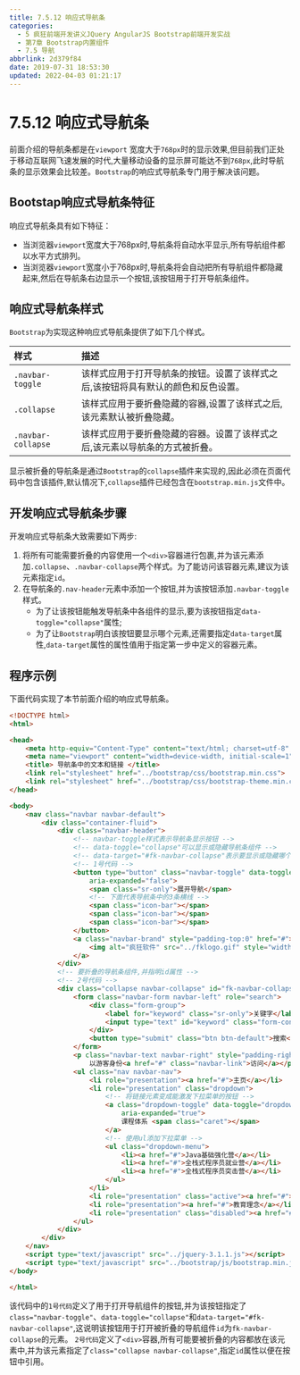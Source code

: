 ```yaml
---
title: 7.5.12 响应式导航条
categories: 
  - 5 疯狂前端开发讲义JQuery AngularJS Bootstrap前端开发实战
  - 第7章 Bootstrap内置组件
  - 7.5 导航
abbrlink: 2d379f84
date: 2019-07-31 18:53:30
updated: 2022-04-03 01:21:17
---
```

# 7.5.12 响应式导航条 #
前面介绍的导航条都是在`viewport` 宽度大于`768px`时的显示效果,但目前我们正处于移动互联网飞速发展的时代,大量移动设备的显示屏可能达不到`768px`,此时导航条的显示效果会比较差。`Bootstrap`的响应式导航条专门用于解决该问题。
## Bootstap响应式导航条特征 ##
响应式导航条具有如下特征：
- 当浏览器`viewport`宽度大于768px时,导航条将自动水平显示,所有导航组件都以水平方式排列。
- 当浏览器`viewport`宽度小于768px时,导航条将会自动把所有导航组件都隐藏起来,然后在导航条右边显示一个按钮,该按钮用于打开导航条组件。

## 响应式导航条样式 ##
`Bootstrap`为实现这种响应式导航条提供了如下几个样式。

|样式|描述|
|:---|:---|
|`.navbar-toggle`|该样式应用于打开导航条的按钮。设置了该样式之后,该按钮将具有默认的颜色和反色设置。|
|`.collapse`|该样式应用于要折叠隐藏的容器,设置了该样式之后,该元素默认被折叠隐藏。|
|`.navbar-collapse`|该样式应用于要折叠隐藏的容器。设置了该样式之后,该元素以导航条的方式被折叠。|
显示被折叠的导航条是通过`Bootstrap`的`collapse`插件来实现的,因此必须在页面代码中包含该插件,默认情况下,`collapse`插件已经包含在`bootstrap.min.js`文件中。

## 开发响应式导航条步骤 ##
开发响应式导航条大致需要如下两步:
1. 将所有可能需要折叠的内容使用一个`<div>`容器进行包裹,并为该元素添加`.collapse`、`.navbar-collapse`两个样式。为了能访问该容器元素,建议为该元素指定`id`。
2. 在导航条的`.nav-header`元素中添加一个按钮,并为该按钮添加`.navbar-toggle`样式。
    - 为了让该按钮能触发导航条中各组件的显示,要为该按钮指定`data-toggle="collapse"`属性;
    - 为了让`Bootstrap`明白该按钮要显示哪个元素,还需要指定`data-target`属性,`data-target`属性的属性值用于指定第一步中定义的容器元素。


## 程序示例 ##
下面代码实现了本节前面介绍的响应式导航条。
```html
<!DOCTYPE html>
<html>

<head>
    <meta http-equiv="Content-Type" content="text/html; charset=utf-8" />
    <meta name="viewport" content="width=device-width, initial-scale=1">
    <title> 导航条中的文本和链接 </title>
    <link rel="stylesheet" href="../bootstrap/css/bootstrap.min.css">
    <link rel="stylesheet" href="../bootstrap/css/bootstrap-theme.min.css">
</head>

<body>
    <nav class="navbar navbar-default">
        <div class="container-fluid">
            <div class="navbar-header">
                <!-- navbar-toggle样式表示导航条显示按钮 -->
                <!-- data-toggle="collapse"可以显示或隐藏导航条组件 -->
                <!-- data-target="#fk-navbar-collapse"表示要显示或隐藏哪个导航条 -->
                <!-- 1号代码 -->
                <button type="button" class="navbar-toggle" data-toggle="collapse" data-target="#fk-navbar-collapse"
                    aria-expanded="false">
                    <span class="sr-only">展开导航</span>
                    <!-- 下面代表导航条中的3条横线 -->
                    <span class="icon-bar"></span>
                    <span class="icon-bar"></span>
                    <span class="icon-bar"></span>
                </button>
                <a class="navbar-brand" style="padding-top:0" href="#">
                    <img alt="疯狂软件" src="../fklogo.gif" style="width:52px;height:52px">
                </a>
            </div>
            <!-- 要折叠的导航条组件,并指明id属性 -->
            <!-- 2号代码 -->
            <div class="collapse navbar-collapse" id="fk-navbar-collapse">
                <form class="navbar-form navbar-left" role="search">
                    <div class="form-group">
                        <label for="keyword" class="sr-only">关键字</label>
                        <input type="text" id="keyword" class="form-control" placeholder="输入关键字">
                    </div>
                    <button type="submit" class="btn btn-default">搜索</button>
                </form>
                <p class="navbar-text navbar-right" style="padding-right:10px">
                    以游客身份<a href="#" class="navbar-link">访问</a></p>
                <ul class="nav navbar-nav">
                    <li role="presentation"><a href="#">主页</a></li>
                    <li role="presentation" class="dropdown">
                        <!-- 将链接元素变成能激发下拉菜单的按钮 -->
                        <a class="dropdown-toggle" data-toggle="dropdown" href="#" role="button" aria-haspopup="true"
                            aria-expanded="true">
                            课程体系 <span class="caret"></span>
                        </a>
                        <!-- 使用ul添加下拉菜单 -->
                        <ul class="dropdown-menu">
                            <li><a href="#">Java基础强化营</a></li>
                            <li><a href="#">全栈式程序员就业营</a></li>
                            <li><a href="#">全栈式程序员突击营</a></li>
                        </ul>
                    </li>
                    <li role="presentation" class="active"><a href="#">师资介绍</a></li>
                    <li role="presentation"><a href="#">教育理念</a></li>
                    <li role="presentation" class="disabled"><a href="#">退出系统</a></li>
                </ul>
            </div>
        </div>
    </nav>
    <script type="text/javascript" src="../jquery-3.1.1.js"></script>
    <script type="text/javascript" src="../bootstrap/js/bootstrap.min.js"></script>
</body>

</html>
```
该代码中的`1号代码`定义了用于打开导航组件的按钮,并为该按钮指定了`class="navbar-toggle"`、`data-toggle="collapse"`和`data-target="#fk-navbar-collapse"`,这说明该按钮用于打开被折叠的导航组件`id`为`fk-navbar-collapse`的元素。
`2号代码`定义了`<div>`容器,所有可能要被折叠的内容都放在该元素中,并为该元素指定了`class="collapse navbar-collapse"`,指定`id`属性以便在按钮中引用。

